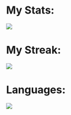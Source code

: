 # My Stats:
![](https://github-readme-stats.vercel.app/api?username=shaheeranser&theme=dark&hide_border=false&include_all_commits=true&count_private=false)<br/>

# My Streak:
![](https://github-readme-streak-stats.herokuapp.com/?user=shaheeranser&theme=dark&hide_border=false)<br/>

# Languages:
![](https://github-readme-stats.vercel.app/api/top-langs/?username=shaheeranser&theme=dark&hide_border=false&include_all_commits=true&count_private=false&layout=compact)

<!---
TheJeeZed/TheJeeZed is a ✨ special ✨ repository because its `README.md` (this file) appears on your GitHub profile.
You can click the Preview link to take a look at your changes.
--->
